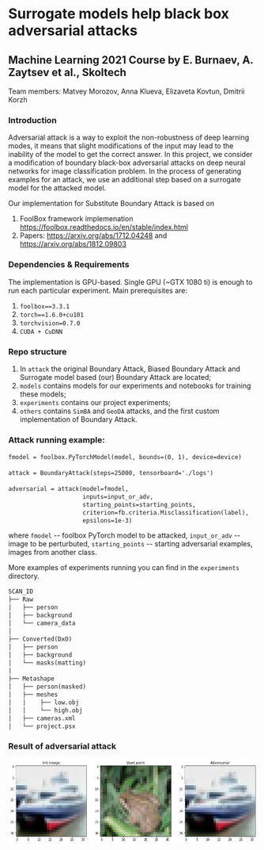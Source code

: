 # Surrogate models help black box adversarial attacks
## Machine Learning 2021 Course by E. Burnaev, A. Zaytsev et al., Skoltech

Team members: Matvey Morozov, Anna Klueva, Elizaveta Kovtun, Dmitrii Korzh

### Introduction

Adversarial attack is a way to exploit the non-robustness of deep learning modes, it means that slight modifications of the input may lead to the inability of the model to get the correct answer. In this project, we consider a modification of boundary black-box adversarial attacks on deep neural networks for image classification problem. In the process of generating examples for an attack, we use an additional step based on a surrogate model for the attacked model.

Our implementation for Substitute Boundary Attack is based on 
1. FoolBox framework implemenation https://foolbox.readthedocs.io/en/stable/index.html
2. Papers: https://arxiv.org/abs/1712.04248 and https://arxiv.org/abs/1812.09803

### Dependencies & Requirements

The implementation is GPU-based. Single GPU (~GTX 1080 ti) is enough to run each particular experiment. Main prerequisites are:

1. `foolbox==3.3.1`
2. `torch==1.6.0+cu101`
3. `torchvision=0.7.0`
4. `CUDA + CuDNN`

### Repo structure
1. In `attack` the original Boundary Attack, Biased Boundary Attack and Surrogate model based (our) Boundary Attack are located;
2. `models` contains models for our experiments and notebooks for training these models;
3. `experiments` contains our project experiments;
4. `others` contains `SimBA` and `GeoDA` attacks, and the first custom implementation of Boundary Attack.


### Attack running example:

```
fmodel = foolbox.PyTorchModel(model, bounds=(0, 1), device=device)

attack = BoundaryAttack(steps=25000, tensorboard='./logs')

adversarial = attack(model=fmodel, 
                     inputs=input_or_adv, 
                     starting_points=starting_points, 
                     criterion=fb.criteria.Misclassification(label), 
                     epsilons=1e-3)
```
where `fmodel` -- foolbox PyTorch model to be attacked, `input_or_adv` -- image to be perturbuted, `starting_points` -- starting adversarial examples, images from another class.
 
More examples of experiments running you can find in the `experiments` directory.

```
SCAN_ID
├── Raw
│   ├── person
│   ├── background
│   └── camera_data
│
├── Converted(DxO)
│   ├── person
│   ├── background
│   └── masks(matting)
|
├── Metashape
│   ├── person(masked)
│   ├── meshes
│   │    ├── low.obj
│   │    └── high.obj
│   ├── cameras.xml
│   └── project.psx
```

### Result of adversarial attack
 
<p align="center"><img src="examples/example.png" width="650"/></p>
